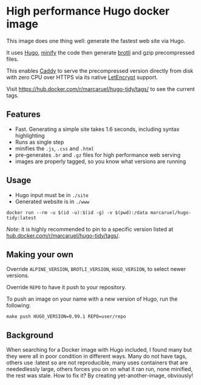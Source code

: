 # High performance Hugo docker image

This image does one thing well: generate the fastest web site via Hugo.

It uses [Hugo](https://gohugo.io/),
[minify](https://github.com/tdewolff/minify/cmd/minify) the code then generate
[brotli](https://github.com/google/brotli/) and gzip precompressed files.

This enables [Caddy](https://caddyserver.com/) to serve the precompressed
version directly from disk with zero CPU over HTTPS via its native
[LetEncrypt](https://letsencrypt.org/) support.

Visit https://hub.docker.com/r/marcaruel/hugo-tidy/tags/ to see the current
tags.


## Features

- Fast. Generating a simple site takes 1.6 seconds, including syntax
  highlighting
- Runs as single step
- minifies the `.js`, `.css` and `.html`
- pre-generates `.br` and `.gz` files for high performance web serving
- images are properly tagged, so you know what versions are running


## Usage

- Hugo input must be in `./site`
- Generated website is in `./www`

```
docker run --rm -u $(id -u):$(id -g) -v $(pwd):/data marcaruel/hugo-tidy:latest
```

*Note*: it is highly recommended to pin to a specific version listed at
[hub.docker.com/r/marcaruel/hugo-tidy/tags/](https://hub.docker.com/r/marcaruel/hugo-tidy/tags/).


## Making your own

Override `ALPINE_VERSION`, `BROTLI_VERSION`, `HUGO_VERSION`, to select newer
versions.

Override `REPO` to have it push to your repository.

To push an image on your name with a new version of Hugo, run the following:
```
make push HUGO_VERSION=0.99.1 REPO=user/repo
```


## Background

When searching for a Docker image with Hugo included, I found many but they were
all in poor condition in different ways. Many do not have tags, others use
:latest so are not reproducible, many uses containers that are neededlessly
large, others forces you on on what it ran run, none minified, the rest was
stale.  How to fix it? By creating yet-another-image, obviously!
